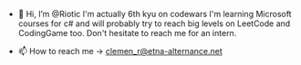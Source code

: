 - 👋 Hi, I’m @Riotic
I'm actually 6th kyu on codewars
I'm learning Microsoft courses for c# and will probably try to reach big levels on LeetCode and CodingGame too. 
Don't hesitate to reach me for an intern.

- 📫 How to reach me -> clemen_r@etna-alternance.net

<!---
Riotic/Riotic is a ✨ special ✨ repository because its `README.md` (this file) appears on your GitHub profile.
You can click the Preview link to take a look at your changes.
--->
